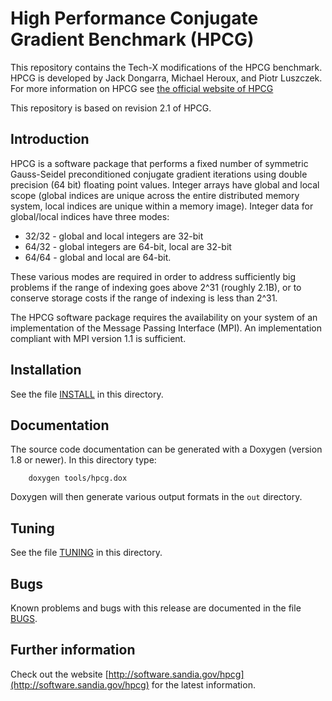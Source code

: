 # High Performance Conjugate Gradient Benchmark (HPCG)

This repository contains the Tech-X modifications of the HPCG benchmark.
HPCG is developed by Jack Dongarra, Michael Heroux, and Piotr Luszczek.
For more information on HPCG see 
[the official website of HPCG](https://software.sandia.gov/hpcg/default.php)

This repository is based on revision 2.1 of HPCG.


## Introduction

HPCG is a software package that performs a fixed number of symmetric
Gauss-Seidel preconditioned conjugate gradient iterations using double
precision (64 bit) floating point values.  Integer arrays have global
and local scope (global indices are unique across the entire distributed
memory system, local indices are unique within a memory image).  Integer
data for global/local indices have three modes:

- 32/32 - global and local integers are 32-bit
- 64/32 - global integers are 64-bit, local are 32-bit
- 64/64 - global and local are 64-bit.

These various modes are required in order to address sufficiently big
problems if the range of indexing goes above 2^31 (roughly 2.1B), or to
conserve storage costs if the range of indexing is less than 2^31.

The  HPCG  software  package requires the availability on your system of
an implementation of the  Message Passing Interface (MPI). An
implementation compliant with MPI version 1.1 is sufficient.


## Installation

See the file [INSTALL](INSTALL) in this directory.


## Documentation

The source code documentation can be generated with a Doxygen (version
1.8 or newer). In this directory type:

```
    doxygen tools/hpcg.dox
```

Doxygen will then generate various output formats in the `out` directory.


## Tuning

See the file [TUNING](TUNING) in this directory.


## Bugs

Known problems and bugs with this release are documented in the file
[BUGS](BUGS).


## Further information

Check out  the website
[http://software.sandia.gov/hpcg](http://software.sandia.gov/hpcg) for
the latest information.

